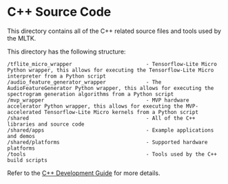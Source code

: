 # C++ Source Code

This directory contains all of the C++ related source files and tools used by the MLTK.

This directory has the following structure:

```
/tflite_micro_wrapper                        - Tensorflow-Lite Micro Python wrapper, this allows for executing the Tensorflow-Lite Micro interpreter from a Python script
/audio_feature_generator_wrapper             - The AudioFeatureGenerator Python wrapper, this allows for executing the spectrogram generation algorithms from a Python script
/mvp_wrapper                                 - MVP hardware accelerator Python wrapper, this allows for executing the MVP-accelerated Tensorflow-Lite Micro kernels from a Python script
/shared                                      - All of the C++ libraries and source code
/shared/apps                                 - Example applications and demos
/shared/platforms                            - Supported hardware platforms
/tools                                       - Tools used by the C++ build scripts
```

Refer to the [C++ Development Guide](https://siliconlabs.github.io/mltk/docs/other/cpp_development.html) for more details.